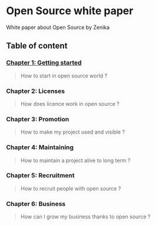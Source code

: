 # Open Source white paper

White paper about Open Source by Zenika

## Table of content

### [Chapter 1: Getting started](01-getting-started.md)
> How to start in open source world ?

### Chapter 2: Licenses
> How does licence work in open source ?

### Chapter 3: Promotion
> How to make my project used and visible ?

### Chapter 4: Maintaining
> How to maintain a project alive to long term ?

### Chapter 5: Recruitment
> How to recruit people with open source ?

### Chapter 6: Business
> How can I grow my business thanks to open source ?
